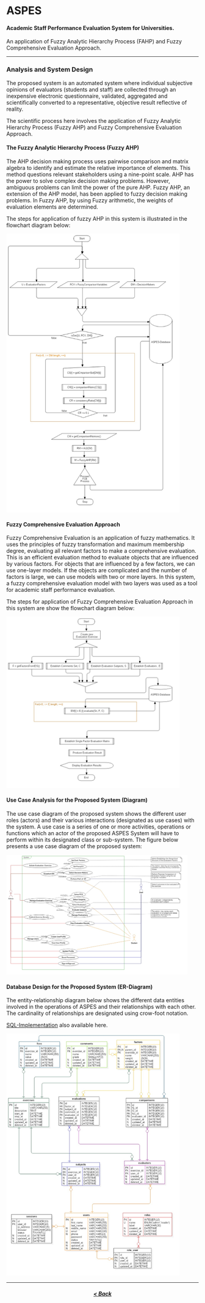 <h1>ASPES</h1>
<h4>Academic Staff Performance Evaluation System for Universities.</h4>
<p>An application of Fuzzy Analytic Hierarchy Process (FAHP) and Fuzzy Comprehensive Evaluation Approach.</p>
<hr/>
<h3>Analysis and System Design</h3>
<p>
The proposed system is an automated system where individual subjective opinions of evaluators (students and staff) 
are collected through an inexpensive electronic questionnaire, validated, aggregated and scientifically 
converted to a representative, objective result reflective of reality.
</p>
<p>
The scientific process here involves the application of Fuzzy Analytic Hierarchy Process (Fuzzy AHP) 
and Fuzzy Comprehensive Evaluation Approach.
</p>

<h4>The Fuzzy Analytic Hierarchy Process (Fuzzy AHP)</h4>
<p>
The AHP decision making process uses pairwise comparison and matrix algebra to identify and estimate 
the relative importance of elements. This method questions relevant stakeholders using a nine-point 
scale. AHP has the power to solve complex decision making problems. However, ambiguous problems can 
limit the power of the pure AHP. Fuzzy AHP, an extension of the AHP model, has been applied to fuzzy 
decision making problems. In Fuzzy AHP, by using Fuzzy arithmetic, the weights of evaluation elements 
are determined.
</p>
<p>
The steps for application of fuzzy AHP in this system is illustrated in the flowchart diagram below:
</p>
<p style="text-align: centre;">
<img src="Evaluation-Index-System_Flowchart.jpg" style="width: 90%; height: auto; margin: auto;"/>
</p>

<h4>Fuzzy Comprehensive Evaluation Approach</h4>
<p>
Fuzzy Comprehensive Evaluation is an application of fuzzy mathematics. It uses the principles of fuzzy 
transformation and maximum membership degree, evaluating all relevant factors to make a comprehensive 
evaluation. This is an efficient evaluation method to evaluate objects that are influenced by various 
factors. For objects that are influenced by a few factors, we can use one-layer models. If the objects 
are complicated and the number of factors is large, we can use models with two or more layers. In this 
system, a fuzzy comprehensive evaluation model with two layers was used as a tool for academic staff 
performance evaluation.
</p>
<p>
The steps for application of Fuzzy Comprehensive Evaluation Approach in this system are show the flowchart 
diagram below:
</p>
<p style="text-align: centre;">
<img src="Fuzzy-Comprehensive-Evaluation_Flowchart.jpg" style="width: 90%; height: auto; margin: auto;"/>
</p>

<h4>Use Case Analysis for the Proposed System (Diagram)</h4>
<p>
The use case diagram of the proposed system shows the different user roles (actors) and their various
interactions (designated as use cases) with the system. A use case is a series of one or more activities,
operations or functions which an actor of the proposed ASPES System will have to perform within 
its designated class or sub-system. The figure below presents a use case diagram of the proposed system: 
</p>
<p style="text-align: centre;">
<img src="Use-Case_Diagram.jpg" style="width: 94%; height: auto; margin: auto;"/>
</p>

<h4>Database Design for the Proposed System (ER-Diagram)</h4>
<p>
The entity-relationship diagram below shows the different data entities involved in the operations of ASPES 
and their relationships with each other. The cardinality of relationships are designated using crow-foot notation.
</p>
<p><a href="../database/aspes.sql">SQL-Implementation</a> also available here.</p>
<p style="text-align: centre;">
<img src="ER-Diagram.jpg" style="width: 90%; height: auto; margin: auto;"/>
</p>

<hr/>
<h5 style="text-align:center"><a href="../README.md">&lt; Back</a></h5>
